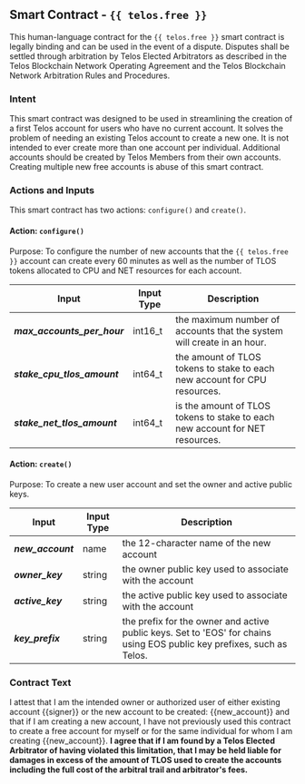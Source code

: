 ## Smart Contract - `{{ telos.free }}`

This human-language contract for the `{{ telos.free }}` smart contract is legally binding and can be used in the event of a dispute. Disputes shall be settled through arbitration by Telos Elected Arbitrators as described in the Telos Blockchain Network Operating Agreement and the Telos Blockchain Network Arbitration Rules and Procedures.

### Intent

This smart contract was designed to be used in streamlining the creation of a first Telos account for users who have no current account. It solves the problem of needing an existing Telos account to create a new one. It is not intended to ever create more than one account per individual. Additional accounts should be created by Telos Members from their own accounts. Creating multiple new free accounts is abuse of this smart contract.

### Actions and Inputs

This smart contract has two actions: `configure()` and `create()`. 

#### Action: `configure()` 

Purpose: To configure the number of new accounts that the `{{ telos.free }}` account can create every 60 minutes as well as the number of TLOS tokens allocated to CPU and NET resources for each account.

Input | Input Type | Description
------|------------|------------
_**max_accounts_per_hour**_ | int16_t | the maximum number of accounts that the system will create in an hour.
_**stake_cpu_tlos_amount**_ | int64_t | the amount of TLOS tokens to stake to each new account for CPU resources.
_**stake_net_tlos_amount**_ | int64_t | is the amount of TLOS tokens to stake to each new account for NET resources.

#### Action: `create()`

Purpose: To create a new user account and set the owner and active public keys.

Input | Input Type | Description
------|------------|------------
_**new_account**_ | name | the 12-character name of the new account
_**owner_key**_ | string | the owner public key used to associate with the account
_**active_key**_ | string | the active public key used to associate with the account
_**key_prefix**_ | string | the prefix for the owner and active public keys. Set to 'EOS' for chains using EOS public key prefixes, such as Telos.

### Contract Text

I attest that I am the intended owner or authorized user of either existing account {{signer}} or the new account to be created: {{new_account}} and that if I am creating a new account, I have not previously used this contract to create a free account for myself or for the same individual for whom I am creating {{new_account}}. **I agree that if I am found by a Telos Elected Arbitrator of having violated this limitation, that I may be held liable for damages in excess of the amount of TLOS used to create the accounts including the full cost of the arbitral trail and arbitrator's fees.**
